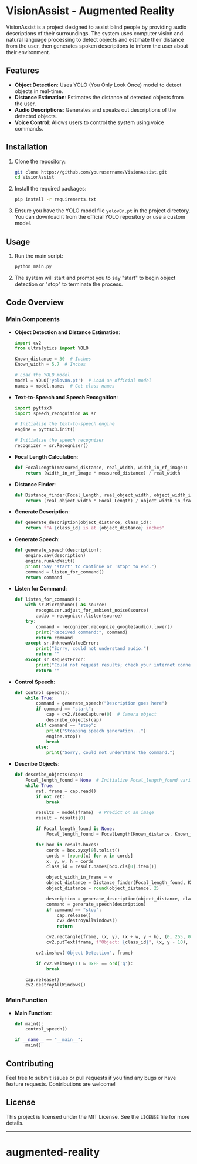 # VisionAssist - Augmented Reality

VisionAssist is a project designed to assist blind people by providing audio descriptions of their surroundings. The system uses computer vision and natural language processing to detect objects and estimate their distance from the user, then generates spoken descriptions to inform the user about their environment.

## Features

- **Object Detection**: Uses YOLO (You Only Look Once) model to detect objects in real-time.
- **Distance Estimation**: Estimates the distance of detected objects from the user.
- **Audio Descriptions**: Generates and speaks out descriptions of the detected objects.
- **Voice Control**: Allows users to control the system using voice commands.

## Installation

1. Clone the repository:
    ```bash
    git clone https://github.com/yourusername/VisionAssist.git
    cd VisionAssist
    ```

2. Install the required packages:
    ```bash
    pip install -r requirements.txt
    ```

3. Ensure you have the YOLO model file `yolov8n.pt` in the project directory. You can download it from the official YOLO repository or use a custom model.

## Usage

1. Run the main script:
    ```bash
    python main.py
    ```

2. The system will start and prompt you to say "start" to begin object detection or "stop" to terminate the process.

## Code Overview

### Main Components

- **Object Detection and Distance Estimation**:
    ```python
    import cv2
    from ultralytics import YOLO
    
    Known_distance = 30  # Inches
    Known_width = 5.7  # Inches

    # Load the YOLO model
    model = YOLO('yolov8n.pt')  # Load an official model
    names = model.names  # Get class names
    ```

- **Text-to-Speech and Speech Recognition**:
    ```python
    import pyttsx3
    import speech_recognition as sr

    # Initialize the text-to-speech engine
    engine = pyttsx3.init()

    # Initialize the speech recognizer
    recognizer = sr.Recognizer()
    ```

- **Focal Length Calculation**:
    ```python
    def FocalLength(measured_distance, real_width, width_in_rf_image):
        return (width_in_rf_image * measured_distance) / real_width
    ```

- **Distance Finder**:
    ```python
    def Distance_finder(Focal_Length, real_object_width, object_width_in_frame):
        return (real_object_width * Focal_Length) / object_width_in_frame
    ```

- **Generate Description**:
    ```python
    def generate_description(object_distance, class_id):
        return f"A {class_id} is at {object_distance} inches"
    ```

- **Generate Speech**:
    ```python
    def generate_speech(description):
        engine.say(description)
        engine.runAndWait()
        print("Say 'start' to continue or 'stop' to end.")
        command = listen_for_command()
        return command
    ```

- **Listen for Command**:
    ```python
    def listen_for_command():
        with sr.Microphone() as source:
            recognizer.adjust_for_ambient_noise(source)
            audio = recognizer.listen(source)
        try:
            command = recognizer.recognize_google(audio).lower()
            print("Received command:", command)
            return command
        except sr.UnknownValueError:
            print("Sorry, could not understand audio.")
            return ""
        except sr.RequestError:
            print("Could not request results; check your internet connection.")
            return ""
    ```

- **Control Speech**:
    ```python
    def control_speech():
        while True:
            command = generate_speech("Description goes here")
            if command == "start":
                cap = cv2.VideoCapture(0)  # Camera object
                describe_objects(cap)
            elif command == "stop":
                print("Stopping speech generation...")
                engine.stop()
                break
            else:
                print("Sorry, could not understand the command.")
    ```

- **Describe Objects**:
    ```python
    def describe_objects(cap):
        Focal_length_found = None  # Initialize Focal_length_found variable
        while True:
            ret, frame = cap.read()
            if not ret:
                break

            results = model(frame)  # Predict on an image
            result = results[0]

            if Focal_length_found is None:
                Focal_length_found = FocalLength(Known_distance, Known_width, frame.shape[1])

            for box in result.boxes:
                cords = box.xyxy[0].tolist()
                cords = [round(x) for x in cords]
                x, y, w, h = cords
                class_id = result.names[box.cls[0].item()]

                object_width_in_frame = w
                object_distance = Distance_finder(Focal_length_found, Known_width, object_width_in_frame)
                object_distance = round(object_distance, 2)

                description = generate_description(object_distance, class_id)
                command = generate_speech(description)
                if command == "stop":
                    cap.release()
                    cv2.destroyAllWindows()
                    return

                cv2.rectangle(frame, (x, y), (x + w, y + h), (0, 255, 0), 2)
                cv2.putText(frame, f"Object: {class_id}", (x, y - 10), cv2.FONT_HERSHEY_SIMPLEX, 1, (0, 0, 255), 2)

            cv2.imshow('Object Detection', frame)

            if cv2.waitKey(1) & 0xFF == ord('q'):
                break

        cap.release()
        cv2.destroyAllWindows()
    ```

### Main Function

- **Main Function**:
    ```python
    def main():
        control_speech()

    if __name__ == "__main__":
        main()
    ```

## Contributing

Feel free to submit issues or pull requests if you find any bugs or have feature requests. Contributions are welcome!

## License

This project is licensed under the MIT License. See the `LICENSE` file for more details.

---
# augmented-reality
